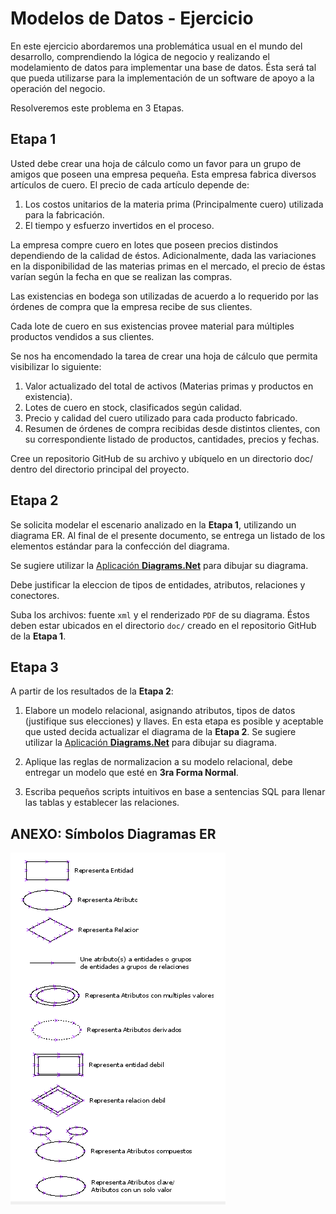 # Modelos de Datos - Ejercicio

En este ejercicio abordaremos una problemática usual en el mundo del desarrollo, comprendiendo la lógica de negocio y realizando el modelamiento de datos para implementar una base de datos. Ésta será tal que pueda utilizarse para la implementación de un software de apoyo a la operación del negocio.  

Resolveremos este problema en 3 Etapas. 

## Etapa 1  

Usted debe crear una hoja de cálculo como un favor para un grupo de amigos que poseen una empresa pequeña. Esta empresa fabrica diversos artículos de cuero. El precio de cada artículo depende de:  
1. Los costos unitarios de la materia prima (Principalmente cuero) utilizada para la fabricación.  
2. El tiempo y esfuerzo invertidos en el proceso.   

La empresa compre cuero en lotes que poseen precios distindos dependiendo de la calidad de éstos. Adicionalmente, dada las variaciones en la disponibilidad de las materias primas en el mercado, el precio de éstas varían según la fecha en que se realizan las compras.  

Las existencias en bodega son utilizadas de acuerdo a lo requerido por las órdenes de compra que la empresa recibe de sus clientes.  

Cada lote de cuero en sus existencias provee material para múltiples productos vendidos a sus clientes.  

Se nos ha encomendado la tarea de crear una hoja de cálculo que permita visibilizar lo siguiente:  

1. Valor actualizado del total de activos (Materias primas y productos en existencia).  
2. Lotes de cuero en stock, clasificados según calidad.  
3. Precio y calidad del cuero utilizado para cada producto fabricado.  
4. Resumen de órdenes de compra recibidas desde distintos clientes, con su correspondiente listado de productos, cantidades, precios y fechas.  

Cree un repositorio GitHub de su archivo y ubíquelo en un directorio doc/ dentro del directorio principal del proyecto.  

## Etapa 2  

Se solicita modelar el escenario analizado en la **Etapa 1**, utilizando un diagrama ER. Al final de el presente documento, se entrega un listado de los elementos estándar para la confección del diagrama.  

Se sugiere utilizar la [Aplicación **Diagrams.Net**](https://www.diagrams.net/) para dibujar su diagrama.  

Debe justificar la eleccion de tipos de entidades, atributos, relaciones y conectores.  

Suba los archivos: fuente `xml` y el renderizado `PDF` de su diagrama. Éstos deben estar ubicados en el directorio `doc/` creado en el repositorio GitHub de la **Etapa 1**.  

## Etapa 3  

A partir de los resultados de la **Etapa 2**:  

1. Elabore un modelo relacional, asignando atributos, tipos de datos (justifique sus elecciones) y llaves. En esta etapa es posible y aceptable que usted decida actualizar el diagrama de la **Etapa 2**. Se sugiere utilizar la [Aplicación **Diagrams.Net**](https://www.diagrams.net/) para dibujar su diagrama.    

2. Aplique las reglas de normalizacion a su modelo relacional, debe entregar un modelo que esté en **3ra Forma Normal**.  

3. Escriba pequeños scripts intuitivos en base a sentencias SQL para llenar las tablas y establecer las relaciones.  


## ANEXO: Símbolos Diagramas ER    

![](simbolos-ER.png)    
